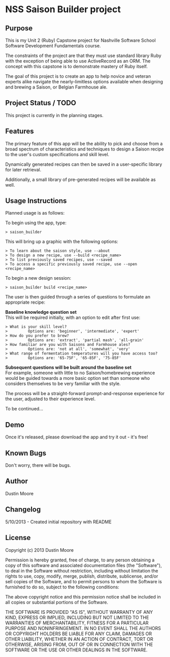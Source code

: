 NSS Saison Builder project
=====================

Purpose
-------
This is my Unit 2 (Ruby) Capstone project for Nashville Software School Software Development Fundamentals course.

The constraints of the project are that they must use standard library Ruby with the exception of being able to use ActiveRecord as an ORM. The concept with this capstone is to demonstrate mastery of Ruby itself.

The goal of this project is to create an app to help novice and veteran experts alike navigate the nearly-limitless options available when designing and brewing a Saison, or Belgian Farmhouse ale.

Project Status / TODO
---------------------
This project is currently in the planning stages.

Features
--------
The primary feature of this app will be the ability to pick and choose from a broad spectrum of characteristics and techniques to design a Saison recipe to the user's custom specifications and skill level.

Dynamically generated recipes can then be saved in a user-specific library for later retrieval.

Additionally, a small library of pre-generated recipes will be available as well.

Usage Instructions
------------------
Planned usage is as follows:

To begin using the app, type:

    > saison_builder

This will bring up a graphic with the following options:

    > To learn about the saison style, use --about
    > To design a new recipe, use --build <recipe_name>
    > To list previously saved recipes, use --saved
    > To access a specific previously saved recipe, use --open <recipe_name>

To begin a new design session:

    > saison_builder build <recipe_name>

The user is then guided through a series of questions to formulate an appropriate recipe:

**Baseline knowledge question set** <br>
This will be required initially, with an option to edit after first use:

    > What is your skill level?
    >         Options are: 'beginner', 'intermediate', 'expert'
    > How do you prefer to brew?
    >         Options are: 'extract', 'partial mash', 'all-grain'
    > How familiar are you with Saisons and Farmhouse ales?
    >         Options are: 'not at all', 'somewhat', 'very'
    > What range of fermentation temperatures will you have access too?
    >         Options are: '65-75F', '65-85F', '75-85F'

**Subsequent questions will be built around the baseline set** <br>
For example, someone with little to no Saison/homebrewing experience would be
guided towards a more basic option set than someone who considers themselves to
be very familiar with the style.

The process will be a straight-forward prompt-and-response experience for the
user, adjusted to their experience level.

To be continued...

Demo
----
Once it's released, please download the app and try it out - it's free!

Known Bugs
----------
Don't worry, there will be bugs.

Author
------
Dustin Moore

Changelog
---------

5/10/2013 - Created initial repository with README

License
-------
Copyright (c) 2013 Dustin Moore

Permission is hereby granted, free of charge, to any person obtaining a copy
of this software and associated documentation files (the "Software"), to deal
in the Software without restriction, including without limitation the rights
to use, copy, modify, merge, publish, distribute, sublicense, and/or sell
copies of the Software, and to permit persons to whom the Software is
furnished to do so, subject to the following conditions:

The above copyright notice and this permission notice shall be included in
all copies or substantial portions of the Software.

THE SOFTWARE IS PROVIDED "AS IS", WITHOUT WARRANTY OF ANY KIND, EXPRESS OR
IMPLIED, INCLUDING BUT NOT LIMITED TO THE WARRANTIES OF MERCHANTABILITY,
FITNESS FOR A PARTICULAR PURPOSE AND NONINFRINGEMENT. IN NO EVENT SHALL THE
AUTHORS OR COPYRIGHT HOLDERS BE LIABLE FOR ANY CLAIM, DAMAGES OR OTHER
LIABILITY, WHETHER IN AN ACTION OF CONTRACT, TORT OR OTHERWISE, ARISING FROM,
OUT OF OR IN CONNECTION WITH THE SOFTWARE OR THE USE OR OTHER DEALINGS IN
THE SOFTWARE.
